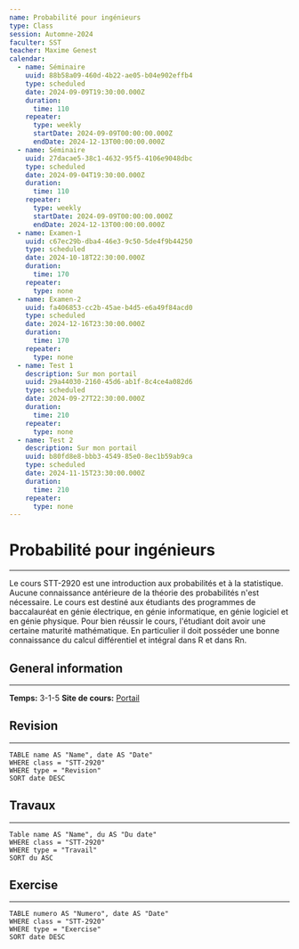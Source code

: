 ```yaml
---
name: Probabilité pour ingénieurs
type: Class
session: Automne-2024
faculter: SST
teacher: Maxime Genest
calendar:
  - name: Séminaire
    uuid: 88b58a09-460d-4b22-ae05-b04e902effb4
    type: scheduled
    date: 2024-09-09T19:30:00.000Z
    duration:
      time: 110
    repeater:
      type: weekly
      startDate: 2024-09-09T00:00:00.000Z
      endDate: 2024-12-13T00:00:00.000Z
  - name: Séminaire
    uuid: 27dacae5-38c1-4632-95f5-4106e9048dbc
    type: scheduled
    date: 2024-09-04T19:30:00.000Z
    duration:
      time: 110
    repeater:
      type: weekly
      startDate: 2024-09-09T00:00:00.000Z
      endDate: 2024-12-13T00:00:00.000Z
  - name: Examen-1
    uuid: c67ec29b-dba4-46e3-9c50-5de4f9b44250
    type: scheduled
    date: 2024-10-18T22:30:00.000Z
    duration:
      time: 170
    repeater:
      type: none
  - name: Examen-2
    uuid: fa406853-cc2b-45ae-b4d5-e6a49f84acd0
    type: scheduled
    date: 2024-12-16T23:30:00.000Z
    duration:
      time: 170
    repeater:
      type: none
  - name: Test 1
    description: Sur mon portail
    uuid: 29a44030-2160-45d6-ab1f-8c4ce4a082d6
    type: scheduled
    date: 2024-09-27T22:30:00.000Z
    duration:
      time: 210
    repeater:
      type: none
  - name: Test 2
    description: Sur mon portail
    uuid: b80fd8e8-bbb3-4549-85e0-8ec1b59ab9ca
    type: scheduled
    date: 2024-11-15T23:30:00.000Z
    duration:
      time: 210
    repeater:
      type: none
---
```

# Probabilité pour ingénieurs
---
Le cours STT-2920 est une introduction aux probabilités et à la statistique. Aucune connaissance antérieure de la théorie des probabilités n'est nécessaire. Le cours est destiné aux étudiants des programmes de baccalauréat en génie électrique, en génie informatique, en génie logiciel et en génie physique. Pour bien réussir le cours, l'étudiant doit avoir une certaine maturité mathématique. En particulier il doit posséder une bonne connaissance du calcul différentiel et intégral dans R et dans Rn.

## General information
---
**Temps:** 3-1-5
**Site de cours:** [Portail](https://sitescours.monportail.ulaval.ca/ena/site/accueil?idSite=168946&idPage=4412284)

## Revision
---
```dataview
TABLE name AS "Name", date AS "Date"
WHERE class = "STT-2920"
WHERE type = "Revision"
SORT date DESC
```

## Travaux
---
```dataview
Table name AS "Name", du AS "Du date"
WHERE class = "STT-2920"
WHERE type = "Travail"
SORT du ASC
```

## Exercise
---
```dataview
TABLE numero AS "Numero", date AS "Date"
WHERE class = "STT-2920"
WHERE type = "Exercise"
SORT date DESC
```